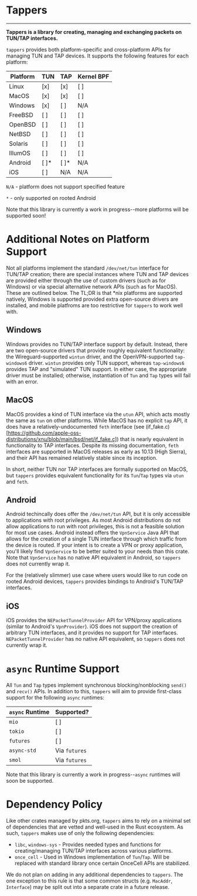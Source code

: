 # Tappers

---

**Tappers is a library for creating, managing and exchanging packets on TUN/TAP interfaces.**

`tappers` provides both platform-specific and cross-platform APIs for managing TUN and TAP
devices. It supports the following features for each platform:

| Platform | TUN  | TAP  | Kernel BPF |
| -------- | ---- | ---- | ---------- |
| Linux    | [x]  | [x]  | [ ]        |
| MacOS    | [x]  | [x]  | [ ]        |
| Windows  | [x]  | [ ]  | N/A        |
| FreeBSD  | [ ]  | [ ]  | [ ]        |
| OpenBSD  | [ ]  | [ ]  | [ ]        |
| NetBSD   | [ ]  | [ ]  | [ ]        |
| Solaris  | [ ]  | [ ]  | [ ]        |
| IllumOS  | [ ]  | [ ]  | [ ]        |
| Android  | [ ]* | [ ]* | N/A        |
| iOS      | [ ]  | N/A  | N/A        |

`N/A` - platform does not support specified feature

`*` - only supported on rooted Android

Note that this library is currently a work in progress--more platforms will be supported soon!

# Additional Notes on Platform Support

Not all platforms implement the standard `/dev/net/tun` interface for TUN/TAP creation; there are
special instances where TUN and TAP devices are provided either through the use of custom drivers
(such as for Windows) or via special alternative network APIs (such as for MacOS). These are
outlined below. The TL;DR is that *nix platforms are supported natively, Windows is supported
provided extra open-source drivers are installed, and mobile platfroms are too restrictive for
`tappers` to work well with.

## Windows

Windows provides no TUN/TAP interface support by default. Instead, there are two open-source
drivers that provide roughly equivalent functionality: the Wireguard-supported `wintun` driver, and
the OpenVPN-supported `tap-windows6` driver. `wintun` provides only TUN support, whereas
`tap-windows6` provides TAP and "simulated" TUN support. In either case, the appropriate driver must
be installed; otherwise, instantiation of `Tun` and `Tap` types will fail with an error.

## MacOS

MacOS provides a kind of TUN interface via the `utun` API, which acts mostly the same as `tun` on
other platforms. While MacOS has no explicit `tap` API, it does have a relatively-undocumented
`feth` interface (see
(if_fake.c)[https://github.com/apple-oss-distributions/xnu/blob/main/bsd/net/if_fake.c]) that is
nearly equivalent in functionality to TAP interfaces. Despite its missing documentation, `feth`
interfaces are supported in MacOS releases as early as 10.13 (High Sierra), and their API has
remained relatively stable since its inception.

In short, neither TUN nor TAP interfaces are formally supported on MacOS, but `tappers` provides
equivalent functionality for its `Tun`/`Tap` types via `utun` and `feth`.

## Android

Android techincally does offer the `/dev/net/tun` API, but it is only accessible to applications
with root privileges. As most Android distributions do not allow applications to run with root
privileges, this is not a feasible solution for most use cases. Android instead offers the
`VpnService` Java API that allows for the creation of a single TUN interface through which traffic
from the device is routed. If your intent is to create a VPN or proxy application, you'll likely
find `VpnService` to be better suited to your needs than this crate. Note that `VpnService` has
no native API equivalent in Android, so `tappers` does not currently wrap it.

For the (relatively slimmer) use case where users would like to run code on rooted Android devices,
`tappers` provides bindings to Android's TUN/TAP interfaces.

## iOS

iOS provides the `NEPacketTunnelProvider` API for VPN/proxy applications (similar to Android's
`VpnProvider`). iOS does not support the creation of arbitrary TUN interfaces, and it provides no
support for TAP interfaces. `NEPacketTunnelProvider` has no native API equivalent, so `tappers`
does not currently wrap it.

# `async` Runtime Support

All `Tun` and `Tap` types implement synchronous blocking/nonblocking `send()` and `recv()` APIs.
In addition to this, `tappers` will aim to provide first-class support for the following `async`
runtimes:

| `async` Runtime | Supported?    |
| --------------- | ------------- |
| `mio`           | [ ]           |
| `tokio`         | [ ]           |
| `futures`       | [ ]           |
| `async-std`     | Via `futures` |
| `smol`          | Via `futures` |

Note that this library is currently a work in progress--`async` runtimes will soon be supported.

# Dependency Policy

Like other crates managed by pkts.org, `tappers` aims to rely on a minimal set of dependencies
that are vetted and well-used in the Rust ecosystem. As such, `tappers` makes use of only the
following dependencies:

* `libc`, `windows-sys` - Provides needed types and functions for creating/managing TUN/TAP
interfaces across various platforms.
* `once_cell` - Used in Windows implementation of `Tun`/`Tap`. Will be replaced with standard
library once certain OnceCell APIs are stabilized.

We do not plan on adding in any additional dependencies to `tappers`. The one exception to this
rule is that some common structs (e.g. `MacAddr`, `Interface`) may be split out into a separate
crate in a future release.

